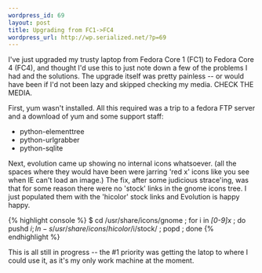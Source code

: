 ```yaml
--- 
wordpress_id: 69
layout: post
title: Upgrading from FC1->FC4
wordpress_url: http://wp.serialized.net/?p=69
---
```

I've just upgraded my trusty laptop from Fedora Core 1 (FC1) to Fedora Core 4 (FC4), and thought I'd use this to just note down a few of the problems I had and the solutions. The upgrade itself was pretty painless -- or would have been if I'd not been lazy and skipped checking my media. CHECK THE MEDIA.

First, yum wasn't installed. All this required was a trip to a fedora FTP server and a download of yum and some support staff:

* python-elementtree
* python-urlgrabber
* python-sqlite

Next, evolution came up showing no internal icons whatsoever. (all the spaces where they would have been were jarring 'red x' icons like you see when IE can't load an image.)
The fix, after some judicious strace'ing, was that for some reason there were no 'stock' links in the gnome icons tree. I just populated them with the 'hicolor' stock links and Evolution is happy happy.


{% highlight console %}
$ cd /usr/share/icons/gnome ; for i in *[0-9]x* ; do pushd $i ; ln -s /usr/share/icons/hicolor/$i/stock/ ; popd ; done
{% endhighlight %}

This is all still in progress -- the #1 priority was getting the latop to where I could use it, as it's my only work machine at the moment.
